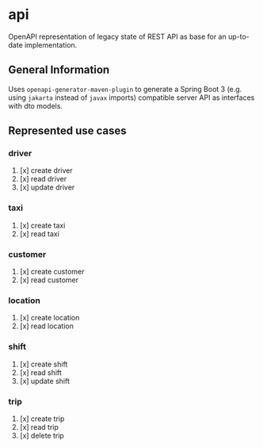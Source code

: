 # api

OpenAPI representation of legacy state of REST API as base for an up-to-date implementation.

## General Information

Uses `openapi-generator-maven-plugin` to generate a Spring Boot 3 (e.g. using `jakarta` instead of `javax` imports) compatible server API as interfaces with dto models.

## Represented use cases

### driver

1. [x] create driver
2. [x] read driver
3. [x] update driver

### taxi

1. [x] create taxi
2. [x] read taxi

### customer

1. [x] create customer
2. [x] read customer

### location

1. [x] create location
2. [x] read location

### shift

1. [x] create shift
2. [x] read shift
3. [x] update shift

### trip

1. [x] create trip
2. [x] read trip
3. [x] delete trip
